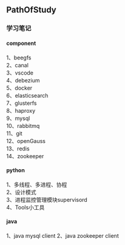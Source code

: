 ## PathOfStudy
### 学习笔记  
#### component
1、beegfs  
2、canal  
3、vscode  
4、debezium  
5、docker  
6、elasticsearch  
7、glusterfs  
8、haproxy  
9、mysql  
10、rabbitmq  
11、git  
12、openGauss  
13、redis  
14、zookeeper  




#### python
1、多线程、多进程、协程  
2、设计模式  
3、进程监控管理模块supervisord  
4、Tools小工具  


#### java
1、java mysql client
2、java zookeeper client


